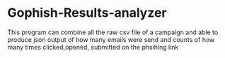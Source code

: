 # Gophish-Results-analyzer
This program can combine all the raw csv file of a campaign and able to produce json output of how many emails were send and counts of how many times clicked,opened, submitted  on the phsihing link
